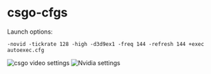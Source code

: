 # csgo-cfgs
Launch options:
```
-novid -tickrate 128 -high -d3d9ex1 -freq 144 -refresh 144 +exec autoexec.cfg
```

![csgo video settings](https://github.com/sShayron/csgo-cfgs/blob/master/csgo-video-settings.jpg)
![Nvidia settings](https://github.com/sShayron/csgo-cfgs/blob/master/nvidia-settings-2.jpg)
